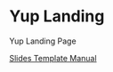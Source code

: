 # Yup Landing 

Yup Landing Page 

[Slides Template Manual](/https://designmodo.com/slides/app/manual/)
